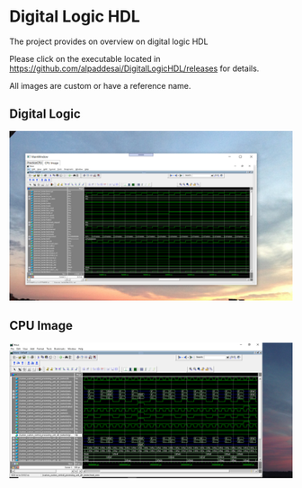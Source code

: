# Digital Logic HDL

The project provides on overview on digital logic HDL

Please click on the executable located in https://github.com/alpaddesai/DigitalLogicHDL/releases for details. 

All images are custom or have a reference name.

## Digital Logic 
![image](DigitalLogicCPUImage.png)

## CPU Image
![image](CPUImage.png)
